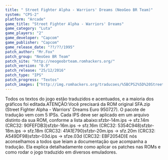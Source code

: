 ```yaml
---
title: " Street Fighter Alpha - Warriors' Dreams (NeoGeo BR Team)"
system: "CPS-2"
platform: "Arcade"
game_title: "Street Fighter Alpha - Warriors' Dreams"
game_category: "Luta"
game_players: "2"
game_developer: "Capcom"
game_publisher: "Capcom"
game_release_date: "??/??/1995"
patch_author: "Mr.Fox"
patch_group: "NeoGeo BR Team"
patch_site: "http://neogeobrteam.romhackers.org/"
patch_version: "0.9"
patch_release: "25/12/2016"
patch_type: "IPS"
patch_progress: "Textos"
patch_images: ["http://img.romhackers.org/traducoes/%5BCPS2%5D%20Street%20Fighter%20Alpha%20-%20NeoGeo%20BR%20Team%20-%201.png","http://img.romhackers.org/traducoes/%5BCPS2%5D%20Street%20Fighter%20Alpha%20-%20NeoGeo%20BR%20Team%20-%202.png","http://img.romhackers.org/traducoes/%5BCPS2%5D%20Street%20Fighter%20Alpha%20-%20NeoGeo%20BR%20Team%20-%203.png"]
---
```

Todos os textos do jogo estão traduzidos e acentuados, e a maioria dos gráficos foi editada.ATENÇÃO:Você precisará da ROM original SFA.zip (Street Fighter Alpha - Warriors' Dreams Euro 950727). O pacote de tradução vem com 5 IPSs. Cada IPS deve ser aplicado em um arquivo distinto da sua ROM, conforme a lista abaixo:sfzbr-14m.ips -> sfz.14m  (CRC32: 90FEFDB3)sfzbr-16m.ips -> sfz.16m  (CRC32: 5354C948)sfzbr-18m.ips -> sfz.18m  (CRC32: 41A1E790)sfzbr-20m.ips -> sfz.20m  (CRC32: A549DF98)sfzbr-03d.ips -> sfze.03d (CRC32: EBF2054D)E nós aconselhamos a todos que leiam a documentação que acompanha a tradução. Ela explica detalhadamente como aplicar os patches nas ROMs e como rodar o jogo traduzido em diversos emuladores.
